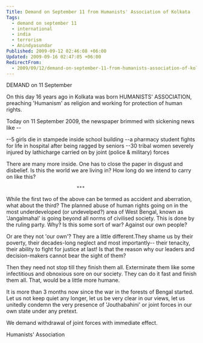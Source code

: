 ```yaml
---
Title: Demand on September 11 from Humanists' Association of Kolkata
Tags:
  - demand on september 11
  - international
  - india
  - terrorism
  - Anindyasundar
Published: 2009-09-12 02:46:08 +06:00
Updated: 2009-09-16 02:47:05 +06:00
RedirectFrom:
  - 2009/09/12/demand-on-september-11-from-humanists-association-of-kolkata/
---
```


DEMAND on 11 September
 
On this day 16 years ago in Kolkata was born HUMANISTS' ASSOCIATION, preaching 'Humanism' as religion and working for protection of human rights.
 
Today on 11 September 2009, the newspaper brimmed with sickening news like --
 
--5 girls die in stampede inside school building
--a pharmacy student fights for life in hospital after being ragged by seniors
--30 tribal women severely injured by lathicharge carried on by joint (police & military) forces
 
There are many more inside. One has to close the paper in disgust and disbelief. Is this the world we are living in? How long do we intend to carry on like this?
 
                              ***
 
While the first two of the above can be termed as accident and aberration, what about the third? The planned abuse of human rights going on in the most underdeveloped (or undevelped?) area of West Bengal, known as 'Jangalmahal' is going beyond all norms of civilised society. This is done by the ruling party. Why? Is this some sort of war? Against our own people?
 
Or are they not 'our own'? They are a little different.They shame us by their poverty, their decades-long neglect and most importantly-- their tenacity, their ability to fight for justice at last! Is that the reason why our leaders and decision-makers cannot bear the sight of them?
 
Then they need not stop till they finish them all. Exterminate them like some infectitious and obnoxious sore on our society. They can do it fast and finish them all. That, would be a little more humane.
 
It is more than 3 months now since the war in the forests of Bengal started. Let us not keep quiet any longer, let us be very clear in our views, let us unitedly condemn the very presence of 'Jouthabahini' or joint forces in our own state under any pretext.
 
We demand withdrawal of joint forces with immediate effect.
 
Humanists' Association
  
